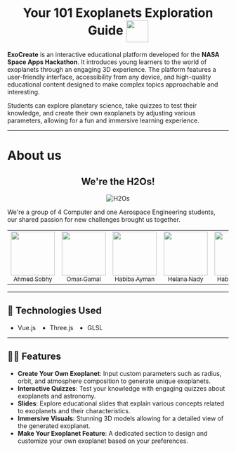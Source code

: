 <div align='center'>
<h1> Your 101 Exoplanets Exploration Guide <img  align= center width=50px height=50px src="https://media.tenor.com/lZE8tZGKLQ4AAAAi/saturn-v-space.gif"></h1>
</div>

**ExoCreate** is an interactive educational platform developed for the **NASA Space Apps Hackathon**. It introduces young learners to the world of exoplanets through an engaging 3D experience. The platform features a user-friendly interface, accessibility from any device, and high-quality educational content designed to make complex topics approachable and interesting.

Students can explore planetary science, take quizzes to test their knowledge, and create their own exoplanets by adjusting various parameters, allowing for a fun and immersive learning experience.


---
# About us

<div align='center'> <h2>We're the H2Os!</h2>

![H2Os](https://github.com/user-attachments/assets/d3591104-d874-48f4-b126-544f6a013046)


</div>

We're a group of 4 Computer and one Aerospace Engineering students,\
our shared passion for new challenges brought us together.


 <table>
<tr>
  <td align = "center"> 
	<a href = "https://github.com/AhmedSobhy01">
	  <img src = "https://github.com/AhmedSobhy01.png" width = 100>
	  <br />
	  <sub> Ahmed Sobhy </sub>
	</a>
  </td>
    <td align = "center"> 
	<a href = "https://github.com/OmarGamal10">
	  <img src = "https://github.com/OmarGamal10.png" width = 100>
	  <br />
	  <sub> Omar Gamal </sub>
	</a>
  </td>
  <td align = "center"> 
	<a href = "https://github.com/habibayman">
	  <img src = "https://github.com/habibayman.png" width = 100>
	  <br />
	  <sub> Habiba Ayman </sub>
	</a>
  </td>
  <td align = "center"> 
	<a href = "https://github.com/HelanaNady">
	  <img src = "https://github.com/HelanaNady.png" width = 100>
	  <br />
	  <sub> Helana Nady</sub>
	</a>
  </td>
  <td align = "center"> 
	<a href = "https://github.com/HabibaMaheer">
	  <img src = "https://github.com/HabibaMaheer.png" width = 100>
	  <br />
	  <sub> Habiba Maher </sub>
	</a>
  </td>
</tr>
</table>



---
## 🚀 Technologies Used

<ul style ="display: flex; flex-flow: row wrap; gap: 2rem;">
	<li>Vue.js</li>
	<li> Three.js</li>
	<li> GLSL</li>
</ul>

---
## 🧑‍🚀 Features

- **Create Your Own Exoplanet**: Input custom parameters such as radius, orbit, and atmosphere composition to generate unique exoplanets.
- **Interactive Quizzes**: Test your knowledge with engaging quizzes about exoplanets and astronomy.
- **Slides**: Explore educational slides that explain various concepts related to exoplanets and their characteristics.
- **Immersive Visuals**: Stunning 3D models allowing for a detailed view of the generated exoplanet.
- **Make Your Exoplanet Feature**: A dedicated section to design and customize your own exoplanet based on your preferences.
